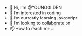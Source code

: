 - 👋 Hi, I’m @YOUNGOLDEN
- 👀 I’m interested in coding
- 🌱 I’m currently learning javascript
- 💞️ I’m looking to collaborate on 
- 📫 How to reach me ...

<!---
YOUNGOLDEN/YOUNGOLDEN is a ✨ special ✨ repository because its `README.md` (this file) appears on your GitHub profile.
You can click the Preview link to take a look at your changes.
--->
